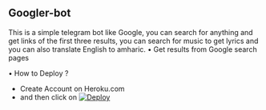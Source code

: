 ## Googler-bot
This is a simple telegram bot like Google, you can search for anything and get links of the first three results, you can search for music to get lyrics and you can also translate English to amharic.
• Get results from Google search pages

• How to Deploy ?
- Create Account on Heroku.com
- and then click on [![Deploy](https://www.herokucdn.com/deploy/button.svg)](https://heroku.com/deploy?template=https://github.com/gangstro/phantom)
